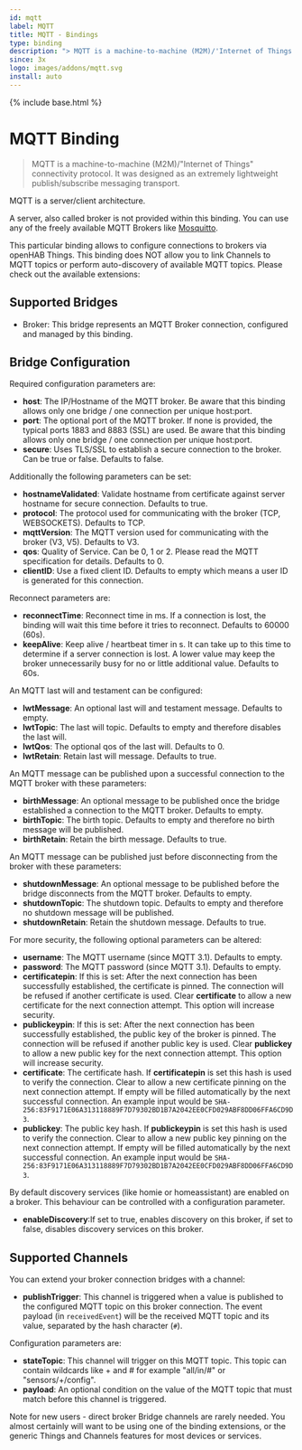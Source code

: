 ```yaml
---
id: mqtt
label: MQTT
title: MQTT - Bindings
type: binding
description: "> MQTT is a machine-to-machine (M2M)/'Internet of Things' connectivity protocol."
since: 3x
logo: images/addons/mqtt.svg
install: auto
---
```


<!-- Attention authors: Do not edit directly. Please add your changes to the appropriate source repository -->

{% include base.html %}

<AddonLogo />

# MQTT Binding

> MQTT is a machine-to-machine (M2M)/"Internet of Things" connectivity protocol.
> It was designed as an extremely lightweight publish/subscribe messaging transport.

MQTT is a server/client architecture.

A server, also called broker is not provided within this binding.
You can use any of the freely available MQTT Brokers like [Mosquitto](https://mosquitto.org/).

This particular binding allows to configure connections to brokers via openHAB Things.
This binding does NOT allow you to link Channels to MQTT topics or perform auto-discovery of available
MQTT topics. Please check out the available extensions:

<!--list-subs-->

## Supported Bridges

- Broker: This bridge represents an MQTT Broker connection, configured and managed by this binding.

## Bridge Configuration

Required configuration parameters are:

- **host**: The IP/Hostname of the MQTT broker. Be aware that this binding allows only one bridge / one connection per unique host:port.
- **port**: The optional port of the MQTT broker. If none is provided, the typical ports 1883 and 8883 (SSL) are used. Be aware that this binding allows only one bridge / one connection per unique host:port.
- **secure**: Uses TLS/SSL to establish a secure connection to the broker. Can be true or false. Defaults to false.

Additionally the following parameters can be set:

- **hostnameValidated**: Validate hostname from certificate against server hostname for secure connection. Defaults to true.
- **protocol**:  The protocol used for communicating with the broker (TCP, WEBSOCKETS). Defaults to TCP.
- **mqttVersion**: The MQTT version used for communicating with the broker (V3, V5). Defaults to V3.
- **qos**: Quality of Service. Can be 0, 1 or 2. Please read the MQTT specification for details. Defaults to 0.
- **clientID**: Use a fixed client ID. Defaults to empty which means a user ID is generated for this connection.

Reconnect parameters are:

- **reconnectTime**: Reconnect time in ms. If a connection is lost, the binding will wait this time before it tries to reconnect. Defaults to 60000 (60s).
- **keepAlive**: Keep alive / heartbeat timer in s. It can take up to this time to determine if a server connection is lost. A lower value may keep the broker unnecessarily busy for no or little additional value. Defaults to 60s.

An MQTT last will and testament can be configured:

- **lwtMessage**: An optional last will and testament message. Defaults to empty.
- **lwtTopic**: The last will topic. Defaults to empty and therefore disables the last will.
- **lwtQos**: The optional qos of the last will. Defaults to 0.
- **lwtRetain**: Retain last will message. Defaults to true.

An MQTT message can be published upon a successful connection to the MQTT broker with these parameters:

- **birthMessage**: An optional message to be published once the bridge established a connection to the MQTT broker. Defaults to empty.
- **birthTopic**: The birth topic. Defaults to empty and therefore no birth message will be published.
- **birthRetain**: Retain the birth message. Defaults to true.

An MQTT message can be published just before disconnecting from the broker with these parameters:

- **shutdownMessage**: An optional message to be published before the bridge disconnects from the MQTT broker. Defaults to empty.
- **shutdownTopic**: The shutdown topic. Defaults to empty and therefore no shutdown message will be published.
- **shutdownRetain**: Retain the shutdown message. Defaults to true.

For more security, the following optional parameters can be altered:

- **username**: The MQTT username (since MQTT 3.1). Defaults to empty.
- **password**: The MQTT password (since MQTT 3.1). Defaults to empty.
- **certificatepin**: If this is set: After the next connection has been successfully established, the certificate is pinned. The connection will be refused if another certificate is used. Clear **certificate** to allow a new certificate for the next connection attempt. This option will increase security.
- **publickeypin**: If this is set: After the next connection has been successfully established, the public key of the broker is pinned. The connection will be refused if another public key is used. Clear **publickey** to allow a new public key for the next connection attempt. This option will increase security.
- **certificate**: The certificate hash. If **certificatepin** is set this hash is used to verify the connection. Clear to allow a new certificate pinning on the next connection attempt. If empty will be filled automatically by the next successful connection. An example input would be `SHA-256:83F9171E06A313118889F7D79302BD1B7A2042EE0CFD029ABF8DD06FFA6CD9D3`.
- **publickey**: The public key hash. If **publickeypin** is set this hash is used to verify the connection. Clear to allow a new public key pinning on the next connection attempt. If empty will be filled automatically by the next successful connection. An example input would be `SHA-256:83F9171E06A313118889F7D79302BD1B7A2042EE0CFD029ABF8DD06FFA6CD9D3`.

By default discovery services (like homie or homeassistant) are enabled on a broker.
This behaviour can be controlled with a configuration parameter.

- **enableDiscovery**:If set to true, enables discovery on this broker, if set to false, disables discovery services on this broker.

## Supported Channels

You can extend your broker connection bridges with a channel:

- **publishTrigger**: This channel is triggered when a value is published to the configured MQTT topic on this broker connection. The event payload (in `receivedEvent`) will be the received MQTT topic and its value, separated by the hash character (`#`).

Configuration parameters are:

- **stateTopic**: This channel will trigger on this MQTT topic. This topic can contain wildcards like + and # for example "all/in/#" or "sensors/+/config".
- **payload**: An optional condition on the value of the MQTT topic that must match before this channel is triggered.

Note for new users - direct broker Bridge channels are rarely needed. You almost certainly will want to be using one of the binding extensions, or the generic Things and Channels features for most devices or services.
